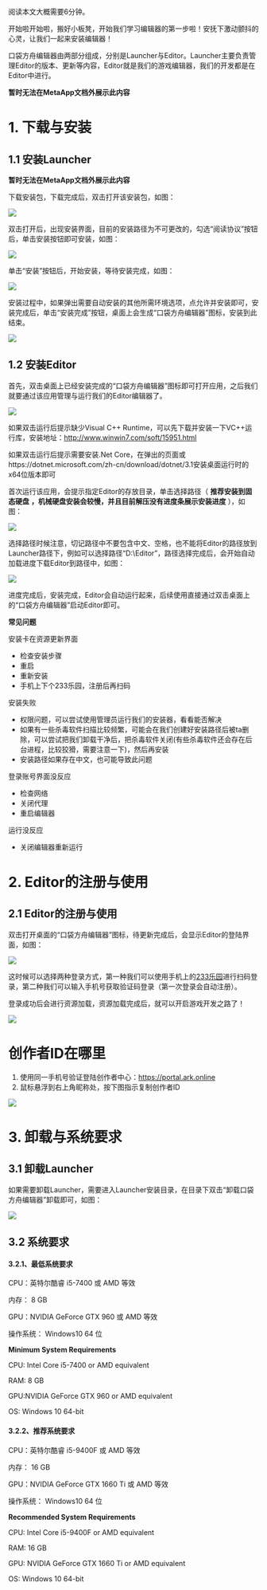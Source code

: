 阅读本文大概需要6分钟。

开始啦开始啦，搬好小板凳，开始我们学习编辑器的第一步啦！安抚下激动颤抖的心灵，让我们一起来安装编辑器！

口袋方舟编辑器由两部分组成，分别是Launcher与Editor。Launcher主要负责管理Editor的版本、更新等内容，Editor就是我们的游戏编辑器，我们的开发都是在Editor中进行。

**暂时无法在MetaApp文档外展示此内容**

# 1. 下载与安装

## 1.1 安装Launcher

**暂时无法在MetaApp文档外展示此内容**

下载安装包，下载完成后，双击打开该安装包，如图：

![](https://meta.feishu.cn/space/api/box/stream/download/asynccode/?code=YzY2MGE3NzlkOGFmZDM0MjY5NmI0Yjk4YzlhZmY5YmFfZU5iTlFvbDlQZGRRVXNXdjJIeEFORWZ5NGtWNjZZRjRfVG9rZW46Ym94Y25iMGxrV1hqMVVHRGEwR2RBNHpYOExoXzE2ODA3MDA1MjQ6MTY4MDcwNDEyNF9WNA)

双击打开后，出现安装界面，目前的安装路径为不可更改的，勾选“阅读协议”按钮后，单击安装按钮即可安装，如图：

![](https://meta.feishu.cn/space/api/box/stream/download/asynccode/?code=MjAxNDkyZDJjZjg1OTk4YTc1ZjliODQ0OWYzYWY0OWRfamNqemRaSVZQcmtDSnhVMUhvYXAxWFRMQktEeUgwY2xfVG9rZW46Ym94Y25LTDkxMnJhTm1ieDc5RnBUd05uYmVNXzE2ODA3MDA1MjQ6MTY4MDcwNDEyNF9WNA)

单击“安装”按钮后，开始安装，等待安装完成，如图：

![](https://meta.feishu.cn/space/api/box/stream/download/asynccode/?code=OTVmY2M5ZWE3MjFmOTFkZTZmM2FmOWEzYjNlMDA1YjFfY3lsTEJzTklsTmF3Nm5yVDN6cWdKWG12UndKbW9rZlJfVG9rZW46Ym94Y25ocXBrRGRiSktFS0dSU05VM0tUcmFkXzE2ODA3MDA1MjQ6MTY4MDcwNDEyNF9WNA)

安装过程中，如果弹出需要自动安装的其他所需环境选项，点允许并安装即可，安装完成后，单击“安装完成”按钮，桌面上会生成“口袋方舟编辑器”图标，安装到此结束。

![](https://meta.feishu.cn/space/api/box/stream/download/asynccode/?code=YTQ1MDU0ODY2YWNjN2NhYTc4ZDEyZTA3ODAyN2VhNTFfNVRMOXhzUWJQUUc1MFlGbVlHOFE1TkVvNFMweTVaYUhfVG9rZW46Ym94Y240Sks0aXFEeGlrVkxtc3Q1UE1HU25PXzE2ODA3MDA1MjQ6MTY4MDcwNDEyNF9WNA)

## 1.2 安装Editor

首先，双击桌面上已经安装完成的“口袋方舟编辑器”图标即可打开应用，之后我们就要通过该应用管理与运行我们的Editor编辑器了。

![](https://meta.feishu.cn/space/api/box/stream/download/asynccode/?code=YjA4ZTlkNjE1MzA1ZjVmZWQyMzhjM2QxNzliOTBmZGFfWmswTGJkNFRFZWg4R2oxMWd0OTRLazNrZDZvTzRXcExfVG9rZW46Ym94Y256S3RsOE12d1RSSmRjTTVxU3EwUDJlXzE2ODA3MDA1MjQ6MTY4MDcwNDEyNF9WNA)

如果双击运行后提示缺少Visual C++ Runtime，可以先下载并安装一下VC++运行库，安装地址：http://www.winwin7.com/soft/15951.html

如果双击运行后提示需要安装.Net Core，在弹出的页面或https://dotnet.microsoft.com/zh-cn/download/dotnet/3.1安装桌面运行时的x64位版本即可

首次运行该应用，会提示指定Editor的存放目录，单击选择路径（ **推荐安装到固态硬盘**  **，机械硬盘安装会较慢，并且目前解压没有进度条展示安装进度** ），如图：

![](https://meta.feishu.cn/space/api/box/stream/download/asynccode/?code=ZTRiNmFjNGY3ZWU5NzAwOTM3OTM5MTA2Y2E2ZTM5OTRfYnkzM2J5S2gzbVdpd3JKVWlUTlpvV0hKYkNIRnFVYUpfVG9rZW46Ym94Y25CeU5xZkpDQ3BTUTZ5MVdzUkVaazJkXzE2ODA3MDA1MjQ6MTY4MDcwNDEyNF9WNA)

选择路径时候注意，切记路径中不要包含中文、空格，也不能将Editor的路径放到Launcher路径下，例如可以选择路径“D:\Editor”，路径选择完成后，会开始自动加载进度下载Editor到路径中，如图：

![](https://meta.feishu.cn/space/api/box/stream/download/asynccode/?code=ZDRjNTYyYzk4YjdlZjMzYjYwNjg2ODBlOGNiY2IwYzdfVXlLSmhRRUM1NkEzOXZXWU9qcUVMUVZzYlJEZXFoaHhfVG9rZW46Ym94Y25PYWw3VXFzeUkzUmsxYnZPTWFZbHFkXzE2ODA3MDA1MjQ6MTY4MDcwNDEyNF9WNA)

进度完成后，安装完成，Editor会自动运行起来，后续使用直接通过双击桌面上的“口袋方舟编辑器”启动Editor即可。

**常见问题**

安装卡在资源更新界面

* 检查安装步骤
* 重启
* 重新安装
* 手机上下个233乐园，注册后再扫码

安装失败

* 权限问题，可以尝试使用管理员运行我们的安装器，看看能否解决
* 如果有一些杀毒软件扫描比较频繁，可能会在我们创建好安装路径后被ta删除，可以尝试把我们卸载干净后，把杀毒软件关闭(有些杀毒软件还会存在后台进程，比较狡猾，需要注意一下)，然后再安装
* 安装路径如果存在中文，也可能导致此问题

登录账号界面没反应

* 检查网络
* 关闭代理
* 重启编辑器

运行没反应

* 关闭编辑器重新运行

# 2. Editor的注册与使用

## 2.1 Editor的注册与使用

双击打开桌面的“口袋方舟编辑器”图标，待更新完成后，会显示Editor的登陆界面，如图：

![](https://meta.feishu.cn/space/api/box/stream/download/asynccode/?code=MWRiNGE0OWE0MWJkZmFkOGRkMThiOWViYzAzMmViOWJfUHdFOFEzQ1FwbmRpb2U4YWEzU2dmMTBqbVp1Z2Q5Z2ZfVG9rZW46Ym94Y241WW5pRDhNb2E5MTBFbVdoS1VjVTFnXzE2ODA3MDA1MjQ6MTY4MDcwNDEyNF9WNA)

这时候可以选择两种登录方式，第一种我们可以使用手机上的[233乐园](https://www.233leyuan.com/)进行扫码登录，第二种我们可以输入手机号获取验证码登录（第一次登录会自动注册）。

登录成功后会进行资源加载，资源加载完成后，就可以开启游戏开发之路了！

![](https://meta.feishu.cn/space/api/box/stream/download/asynccode/?code=ZTVkMTFlMzYwYWQ3NzA0MTU4NGRmMzkxMzc5YjM2M2Jfd3hmeEplT0o4aG14dEV5emxCRmJDZDZ4OXIyNWVLeVdfVG9rZW46Ym94Y252dzVDSjgzeGxraTBBZ0NpdGd1NGljXzE2ODA3MDA1MjQ6MTY4MDcwNDEyNF9WNA)

# 创作者ID在哪里

1. 使用同一手机号验证登陆创作者中心：https://portal.ark.online
2. 鼠标悬浮到右上角昵称处，按下图指示复制创作者ID

![](https://meta.feishu.cn/space/api/box/stream/download/asynccode/?code=NzhlM2RkNDA0NTczMzM5ZmMxMmU5ZDNmM2Y2ZGI2ZTlfU3hZb2UxTDh6QkVBbXZsd3FERzdqb1Fyak8xaUliZWFfVG9rZW46Ym94Y25vbzNjbk5nbTRqQzBrdEVFUTFFTjhjXzE2ODA3MDA1MjQ6MTY4MDcwNDEyNF9WNA)

# 3. 卸载与系统要求

## 3.1 卸载Launcher

如果需要卸载Launcher，需要进入Launcher安装目录，在目录下双击“卸载口袋方舟编辑器”卸载即可，如图：

![](https://meta.feishu.cn/space/api/box/stream/download/asynccode/?code=YjcxMTFjZTdkNmQ0NDJkYjM2YTA5MmE4NGY1ZDYyMDlfaUNtWmpoc05GOGlLNHdDMHpnbVBsQ1lvOTB5RjdFVEVfVG9rZW46Ym94Y25kaEVEU1R4YzNWaVJXaWJDUTBTWktmXzE2ODA3MDA1MjQ6MTY4MDcwNDEyNF9WNA)

## 3.2 系统要求

#### 3.2.1、最低系统要求

CPU：英特尔酷睿 i5-7400 或 AMD 等效

内存： 8 GB

GPU：NVIDIA GeForce GTX 960 或 AMD 等效

操作系统： Windows10 64 位

**Minimum System Requirements**

CPU: Intel Core i5-7400 or AMD equivalent

RAM: 8 GB

GPU:NVIDIA GeForce GTX 960 or AMD equivalent

OS: Windows 10 64-bit

#### 3.2.2、推荐系统要求

CPU：英特尔酷睿 i5-9400F 或 AMD 等效

内存： 16 GB

GPU：NVIDIA GeForce GTX 1660 Ti  或 AMD 等效

操作系统： Windows10 64 位

**Recommended System Requirements**

CPU: Intel Core i5-9400F or AMD equivalent

RAM: 16 GB

GPU: NVIDIA GeForce GTX 1660 Ti or AMD equivalent

OS: Windows 10 64-bit


